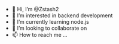 - 👋 Hi, I’m @Zstash2
- 👀 I’m interested in backend development
- 🌱 I’m currently learning node.js
- 💞️ I’m looking to collaborate on 
- 📫 How to reach me ...

<!---
Zstash2/Zstash2 is a ✨ special ✨ repository because its `README.md` (this file) appears on your GitHub profile.
You can click the Preview link to take a look at your changes.
--->
